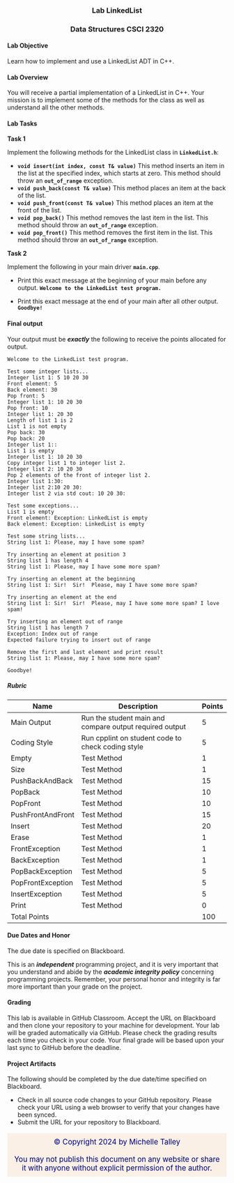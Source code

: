 ### <p style="text-align: center;">Lab LinkedList </p>
### <p style="text-align: center;">Data Structures CSCI 2320

#### Lab Objective
Learn how to implement and use a LinkedList ADT in C++.

#### Lab Overview
You will receive a partial implementation of a LinkedList in C++.  Your mission is to implement some of the methods for the class as well as understand all the other methods.

#### Lab Tasks

**Task 1**

Implement the following methods for the LinkedList class in **`LinkedList.h`**:
- **`void insert(int index, const T& value)`** This method inserts an item in the list at the specified index, which starts at zero.  This method should throw an **`out_of_range`** exception.
- **`void push_back(const T& value)`** This method places an item at the back of the list. 
- **`void push_front(const T& value)`** This method places an item at the front of the list. 
- **`void pop_back()`** This method removes the last item in the list. This method should throw an **`out_of_range`** exception.  
- **`void pop_front()`** This method removes the first item in the list. This method should throw an **`out_of_range`** exception.

**Task 2**

Implement the following in your main driver **`main.cpp`**.
- Print this exact message at the beginning of your main before any output.
**`Welcome to the LinkedList test program.`**

- Print this exact message at the end of your main after all other output.
**`Goodbye!`**

#### Final output
Your output must be ***exactly*** the following to receive the points allocated for output. 
```
Welcome to the LinkedList test program.

Test some integer lists...
Integer list 1: 5 10 20 30
Front element: 5
Back element: 30
Pop front: 5
Integer list 1: 10 20 30
Pop front: 10
Integer list 1: 20 30
Length of list 1 is 2
List 1 is not empty
Pop back: 30
Pop back: 20
Integer list 1::
List 1 is empty
Integer list 1: 10 20 30
Copy integer list 1 to integer list 2.
Integer list 2: 10 20 30
Pop 2 elements of the front of integer list 2.
Integer list 1:30:
Integer list 2:10 20 30:
Integer list 2 via std cout: 10 20 30:

Test some exceptions...
List 1 is empty
Front element: Exception: LinkedList is empty
Back element: Exception: LinkedList is empty

Test some string lists...
String list 1: Please, may I have some spam?

Try inserting an element at position 3
String list 1 has length 4
String list 1: Please, may I have some more spam?

Try inserting an element at the beginning
String list 1: Sir!  Sir!  Please, may I have some more spam?

Try inserting an element at the end
String list 1: Sir!  Sir!  Please, may I have some more spam? I love spam!

Try inserting an element out of range
String list 1 has length 7
Exception: Index out of range
Expected failure trying to insert out of range

Remove the first and last element and print result
String list 1: Please, may I have some more spam?

Goodbye!

```

##### Rubric

| Name              | Description                                             | Points |
| ----------------- | ------------------------------------------------------- | ------ |
| Main Output       | Run the student main and compare output required output | 5      |
| Coding Style      | Run cpplint on student code to check coding style       | 5      |
| Empty             | Test Method                                             | 1      |
| Size              | Test Method                                             | 1      |
| PushBackAndBack   | Test Method                                             | 15     |
| PopBack           | Test Method                                             | 10     |
| PopFront          | Test Method                                             | 10     |
| PushFrontAndFront | Test Method                                             | 15     |
| Insert            | Test Method                                             | 20     |
| Erase             | Test Method                                             | 1      |
| FrontException    | Test Method                                             | 1      |
| BackException     | Test Method                                             | 1      |
| PopBackException  | Test Method                                             | 5      |
| PopFrontException | Test Method                                             | 5      |
| InsertException   | Test Method                                             | 5      |
| Print             | Test Method                                             | 0      |
| Total Points      |                                                         | 100    |

#### Due Dates and Honor
The due date is specified on Blackboard. 

This is an ***independent*** programming project, and it is very important that you understand and abide by the ***academic integrity policy*** concerning programming projects.  Remember, your personal honor and integrity is far more important than your grade on the project. 

#### Grading 
This lab is available in GitHub Classroom.  Accept the URL on Blackboard and then clone your repository to your machine for development. Your lab will be graded automatically via GitHub.  Please check the grading results each time you check in your code.  Your final grade will be based upon your last sync to GitHub before the deadline.

#### Project Artifacts
The following should be completed by the due date/time specified on Blackboard.
- Check in all source code changes to your GitHub repository.  Please check your URL using a web browser to verify that your changes have been synced.
- Submit the URL for your repository to Blackboard.


<p style="font-size:120%;color:navy;background:linen;padding:10px;text-align:center">&copy; Copyright 2024 by Michelle Talley <br> <br>You may not publish this document on any website or share it with anyone without explicit permission of the author. </p>
